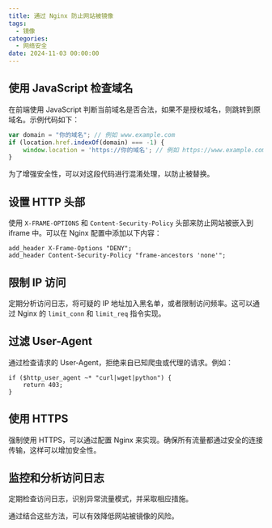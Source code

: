 ```yaml
---
title: 通过 Nginx 防止网站被镜像
tags:
  - 镜像
categories:
  - 网络安全
date: 2024-11-03 00:00:00
---
```


> 

<!-- more -->

## 使用 JavaScript 检查域名

在前端使用 JavaScript 判断当前域名是否合法，如果不是授权域名，则跳转到原域名。示例代码如下：
```javascript
var domain = "你的域名"; // 例如 www.example.com
if (location.href.indexOf(domain) === -1) {
    window.location = 'https://你的域名'; // 例如 https://www.example.com
}
```
为了增强安全性，可以对这段代码进行混淆处理，以防止被替换。

## 设置 HTTP 头部

使用 `X-FRAME-OPTIONS` 和 `Content-Security-Policy` 头部来防止网站被嵌入到 iframe 中。可以在 Nginx 配置中添加以下内容：
```nginx
add_header X-Frame-Options "DENY";
add_header Content-Security-Policy "frame-ancestors 'none'";
```

## 限制 IP 访问

定期分析访问日志，将可疑的 IP 地址加入黑名单，或者限制访问频率。这可以通过 Nginx 的 `limit_conn` 和 `limit_req` 指令实现。

## 过滤 User-Agent

通过检查请求的 User-Agent，拒绝来自已知爬虫或代理的请求。例如：
```nginx
if ($http_user_agent ~* "curl|wget|python") {
    return 403;
}
```

## 使用 HTTPS

强制使用 HTTPS，可以通过配置 Nginx 来实现。确保所有流量都通过安全的连接传输，这样可以增加安全性。

## 监控和分析访问日志

定期检查访问日志，识别异常流量模式，并采取相应措施。

通过结合这些方法，可以有效降低网站被镜像的风险。
